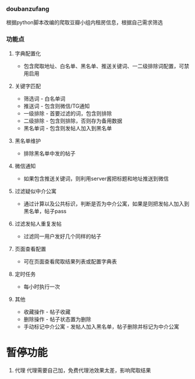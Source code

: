 ### doubanzufang
根据python脚本改编的爬取豆瓣小组内租房信息，根据自己需求筛选

### 功能点
1. 字典配置化
   - 包含爬取地址、白名单、黑名单、推送关键词、一二级排除词配置，可禁用启用
   
2. 关键字匹配
   - 筛选词 - 白名单词
   - 推送词 - 包含则微信/TG通知
   - 一级排除 - 首要过滤的词，包含则排除
   - 二级排除 - 包含则排除，否则存为备用数据
   - 黑名单词 - 包含则发帖人加入到黑名单
   
3. 黑名单维护
   - 排除黑名单中发的帖子
   
4. 微信通知
   - 如果包含推送关键词，则利用server酱把标题和地址推送到微信
   
5. 过滤疑似中介公寓
   - 通过计算以及公共标识，判断是否为中介公寓，如果是则把发帖人加入到黑名单，帖子pass
   
6. 过滤发帖人重复发帖
   - 过滤同一用户发好几个同样的帖子
   
7. 页面查看配置
   - 可在页面查看爬取结果列表或配置字典表
   
8. 定时任务
   - 每小时执行一次
   
9. 其他
   - 收藏操作 - 帖子收藏
   - 删除操作 - 帖子状态置为删除
   - 手动标记中介公寓 - 发帖人加入黑名单，帖子删除并标记为中介公寓

# 暂停功能
1. 代理
   代理需要自己加，免费代理池效果太差，影响爬取结果
